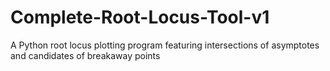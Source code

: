 # Complete-Root-Locus-Tool-v1
A Python root locus plotting program featuring intersections of asymptotes and candidates of breakaway points
